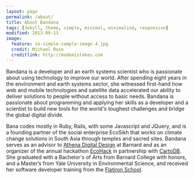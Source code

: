 ```yaml
---
layout: page
permalink: /about/
title: About Bandana
tags: [Jekyll, theme, simple, minimal, minimalism, responsive]
modified: 2013-09-13
image:
  feature: so-simple-sample-image-4.jpg
  credit: Michael Rose
  creditlink: http://mademistakes.com
---
```


Bandana is a developer and an earth systems scientist who is passionate about using technology to improve our world. After spending eight years in the environment and earth systems sector, she witnessed first-hand how web and mobile technologies and satellite data accelerated our ability to deliver solutions to people without access to basic needs. Bandana is passionate about programming and applying her skills as a developer and a scientist to build new tools for the world's toughest challenges and bridge the global digital divide.

Bana codes mostly in Ruby, Rails, with some Javascript and JQuery, and is a founding partner of the social enterprise EcoSikh that works on climate change solutions in South Asia through temples and sacred sites. Bandana serves as an advisor to [Athena Digital Design](https://athenacenter.barnard.edu/athenadigitaldesign) at Barnard and as an organizer of the annual hackathon [EcoHack](http://ecohack.org/) in partnership with [CartoDB](http://cartodb.com/). She graduated with a Bachelor's of Arts from Barnard College with honors, and a Master’s from Yale University in Environmental Science, and received her software developer training from the [Flatiron School](http://flatironschool.com/).  


[^1]: Example: *domain.com/category-name/post-title*